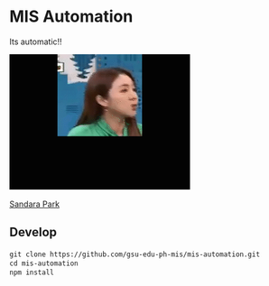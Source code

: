 # MIS Automation

Its automatic!!

![automatic](images/otomatic.gif)

[Sandara Park](images/otomatic.mp4)

## Develop

    git clone https://github.com/gsu-edu-ph-mis/mis-automation.git
    cd mis-automation
    npm install